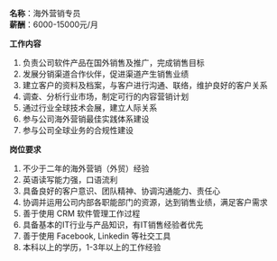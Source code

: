**名称**：海外营销专员  
**薪酬**：6000-15000元/月  

**工作内容**

1. 负责公司软件产品在国外销售及推广，完成销售目标
2. 发展分销渠道合作伙伴，促进渠道产生销售业绩
3. 建立客户的资料及档案，与客户进行沟通、联络，维护良好的客户关系
4. 调查、分析行业市场，制定可行的内容营销计划
5. 通过行业全球技术会展，建立人际关系
6. 参与公司海外营销最佳实践体系建设
7. 参与公司全球业务的合规性建设

**岗位要求**

1. 不少于二年的海外营销（外贸）经验
2. 英语读写能力强，口语流利
3. 具备良好的客户意识、团队精神、协调沟通能力、责任心
4. 协调并运用公司内部各职能部门的资源，达到销售业绩，满足客户需求
5. 善于使用 CRM 软件管理工作过程
6. 具备基本的IT行业与产品知识，有IT销售经验者优先
7. 善于使用 Facebook, Linkedin 等社交工具
8. 本科以上的学历，1-3年以上的工作经验

